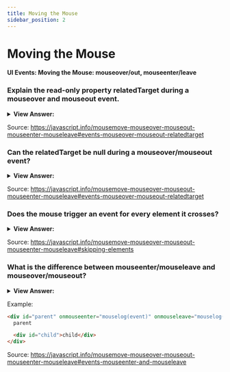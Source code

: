 ```yaml
---
title: Moving the Mouse
sidebar_position: 2
---
```


# Moving the Mouse

**UI Events: Moving the Mouse: mouseover/out, mouseenter/leave**

<head>
  <title>Mouse Movements - JavaScript Interview Questions & Answers</title>
  <meta charSet="utf-8" />
</head>

### Explain the read-only property relatedTarget during a mouseover and mouseout event.

<details>
  <summary><strong>View Answer:</strong></summary>
  <div>
  <div><strong>Interview Response:</strong> During mouseover and mouseout events the relatedTarget property is relative to the element where the mouse entered and left the target element. For instance, a div is inside to a body and the mouse enters the div and leaves back into the body. The body is the relatedTarget in this case.
    </div>
  </div>
</details>

Source: <https://javascript.info/mousemove-mouseover-mouseout-mouseenter-mouseleave#events-mouseover-mouseout-relatedtarget>

### Can the relatedTarget be null during a mouseover/mouseout event?

<details>
  <summary><strong>View Answer:</strong></summary>
  <div>
  <div><strong>Interview Response:</strong> Yes, the relatedTarget property can be null. That is normal and just means that the mouse came not from another element, but from out of the window. Or that it left the window. We should keep that possibility in mind when using event.relatedTarget in our code. If we access event.relatedTarget.tagName, then there will be an error.
    </div>
  </div>
</details>

Source: <https://javascript.info/mousemove-mouseover-mouseout-mouseenter-mouseleave#events-mouseover-mouseout-relatedtarget>

### Does the mouse trigger an event for every element it crosses?

<details>
  <summary><strong>View Answer:</strong></summary>
  <div>
  <div><strong>Interview Response:</strong> No, the mousemove event triggers when the mouse moves. But that does not guarantee that every pixel leads to an event. The browser checks the mouse position from time to time. And if it notices changes then it triggers the events. That means that if the visitor is moving the mouse extremely fast then some DOM-elements may be skipped. That is good for performance, because there may be many intermediate elements. We do not really want to process in and out of each one.
    </div>
  </div>
</details>

Source: <https://javascript.info/mousemove-mouseover-mouseout-mouseenter-mouseleave#skipping-elements>

### What is the difference between mouseenter/mouseleave and mouseover/mouseout?

<details>
  <summary><strong>View Answer:</strong></summary>
  <div>
  <div><strong>Interview Response:</strong> Events mouseenter/mouseleave are like mouseover/mouseout. They trigger when the mouse pointer enters/leaves the element. But there are two important differences. Transitions inside the element, to/from descendants, are not counted. Events mouseenter/mouseleave do not bubble.
    </div>
  </div>
</details>

Example:

```html
<div id="parent" onmouseenter="mouselog(event)" onmouseleave="mouselog(event)">
  parent

  <div id="child">child</div>
</div>
```

Source: <https://javascript.info/mousemove-mouseover-mouseout-mouseenter-mouseleave#events-mouseenter-and-mouseleave>

